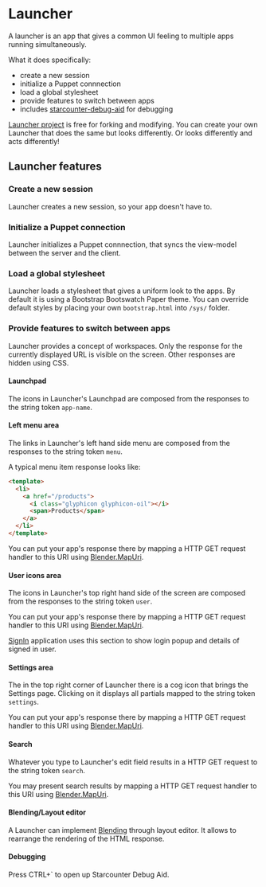# Launcher

A launcher is an app that gives a common UI feeling to multiple apps running simultaneously.

What it does specifically:

* create a new session
* initialize a Puppet connnection
* load a global stylesheet
* provide features to switch between apps
* includes [starcounter-debug-aid](https://github.com/StarcounterSamples/starcounter-debug-aid) for debugging

[Launcher project](https://github.com/StarcounterApps/Launcher) is free for forking and modifying. You can create your own Launcher that does the same but looks differently. Or looks differently and acts differently!

## Launcher features

### Create a new session

Launcher creates a new session, so your app doesn't have to.

### Initialize a Puppet connection

Launcher initializes a Puppet connnection, that syncs the view-model between the server and the client.

### Load a global stylesheet

Launcher loads a stylesheet that gives a uniform look to the apps. By default it is using a Bootstrap Bootswatch Paper theme. You can override default styles by placing your own `bootstrap.html` into `/sys/` folder.

### Provide features to switch between apps

Launcher provides a concept of workspaces. Only the response for the currently displayed URL is visible on the screen. Other responses are hidden using CSS.

#### Launchpad

The icons in Launcher's Launchpad are composed from the responses to the string token `app-name`.

#### Left menu area

The links in Launcher's left hand side menu are composed from the responses to the string token `menu`.

A typical menu item response looks like:

```html
<template>
  <li>
    <a href="/products">
      <i class="glyphicon glyphicon-oil"></i>
      <span>Products</span>
    </a>
  </li>
</template>
```

You can put your app's response there by mapping a HTTP GET request handler to this URI using [Blender.MapUri](/guides/blending/blending).

#### User icons area

The icons in Launcher's top right hand side of the screen are composed from the responses to the string token `user`.

You can put your app's response there by mapping a HTTP GET request handler to this URI using [Blender.MapUri](/guides/blending/blending).

[SignIn](https://github.com/StarcounterApps/SignIn) application uses this section to show login popup and details of signed in user.

#### Settings area

The in the top right corner of Launcher there is a cog icon that brings the Settings page. Clicking on it displays all partials mapped to the string token `settings`.

You can put your app's response there by mapping a HTTP GET request handler to this URI using [Blender.MapUri](/guides/blending/blending).

#### Search

Whatever you type to Launcher's edit field results in a HTTP GET request to the string token `search`.

You may present search results by mapping a HTTP GET request handler to this URI using [Blender.MapUri](/guides/blending/blending).

#### Blending/Layout editor

A Launcher can implement [Blending](/guides/blending/blending) through layout editor. It allows to rearrange the rendering of the HTML response.

#### Debugging

Press CTRL+&#96; to open up Starcounter Debug Aid.
